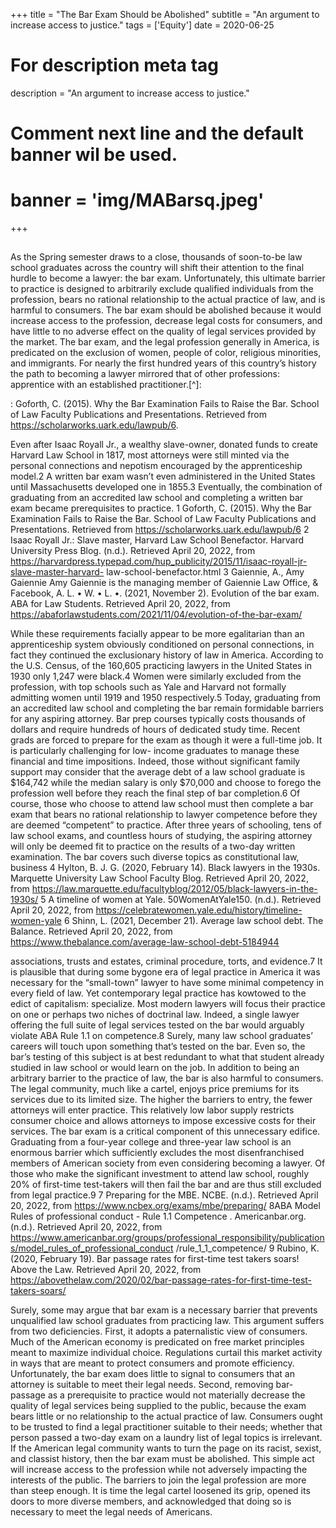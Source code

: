 +++
title = "The Bar Exam Should be Abolished"
subtitle = "An argument to increase access to justice."
tags = ['Equity']
date = 2020-06-25

# For description meta tag
description = "An argument to increase access to justice."

# Comment next line and the default banner wil be used.
# banner = 'img/MABarsq.jpeg'

+++

## 

As the Spring semester draws to a close, thousands of soon-to-be law school graduates
across the country will shift their attention to the final hurdle to become a lawyer: the bar exam. Unfortunately, this ultimate barrier to practice is designed to arbitrarily exclude qualified individuals from the profession, bears no rational relationship to the actual practice of law, and is harmful to consumers. The bar exam should be abolished because it would increase access to the profession, decrease legal costs for consumers, and have little to no adverse effect on the quality of legal services provided by the market.
The bar exam, and the legal profession generally in America, is predicated on the exclusion of women, people of color, religious minorities, and immigrants. For nearly the first hundred years of this country’s history the path to becoming a lawyer mirrored that of other professions: apprentice with an established practitioner.[^]: 

: Goforth, C. (2015). Why the Bar Examination Fails to Raise the Bar. School of Law Faculty Publications and Presentations. Retrieved from https://scholarworks.uark.edu/lawpub/6. 

Even after Isaac Royall Jr., a wealthy slave-owner, donated funds to create Harvard Law School in 1817, most attorneys were still minted via the personal connections and nepotism encouraged by the apprenticeship model.2 A written bar exam wasn’t even administered in the United States until Massachusetts developed one in 1855.3 Eventually, the combination of graduating from an accredited law school and completing a written bar exam became prerequisites to practice.
1 Goforth, C. (2015). Why the Bar Examination Fails to Raise the Bar. School of Law Faculty Publications and Presentations. Retrieved from https://scholarworks.uark.edu/lawpub/6
2 Isaac Royall Jr.: Slave master, Harvard Law School Benefactor. Harvard University Press Blog. (n.d.). Retrieved April 20, 2022, from https://harvardpress.typepad.com/hup_publicity/2015/11/isaac-royall-jr-slave-master-harvard- law-school-benefactor.html
3 Gaiennie, A., Amy Gaiennie Amy Gaiennie is the managing member of Gaiennie Law Office, & Facebook, A. L. • W. • L. •. (2021, November 2). Evolution of the bar exam. ABA for Law Students. Retrieved April 20, 2022, from https://abaforlawstudents.com/2021/11/04/evolution-of-the-bar-exam/
  
While these requirements facially appear to be more egalitarian than an apprenticeship system obviously conditioned on personal connections, in fact they continued the exclusionary history of law in America. According to the U.S. Census, of the 160,605 practicing lawyers in the United States in 1930 only 1,247 were black.4 Women were similarly excluded from the profession, with top schools such as Yale and Harvard not formally admitting women until 1919 and 1950 respectively.5 Today, graduating from an accredited law school and completing the bar remain formidable barriers for any aspiring attorney. Bar prep courses typically costs thousands of dollars and require hundreds of hours of dedicated study time. Recent grads are forced to prepare for the exam as though it were a full-time job. It is particularly challenging for low- income graduates to manage these financial and time impositions. Indeed, those without significant family support may consider that the average debt of a law school graduate is $164,742 while the median salary is only $70,000 and choose to forego the profession well before they reach the final step of bar completion.6
Of course, those who choose to attend law school must then complete a bar exam that bears no rational relationship to lawyer competence before they are deemed “competent” to practice. After three years of schooling, tens of law school exams, and countless hours of studying, the aspiring attorney will only be deemed fit to practice on the results of a two-day written examination. The bar covers such diverse topics as constitutional law, business
4 Hylton, B. J. G. (2020, February 14). Black lawyers in the 1930s. Marquette University Law School Faculty Blog. Retrieved April 20, 2022, from https://law.marquette.edu/facultyblog/2012/05/black-lawyers-in-the-1930s/
5 A timeline of women at Yale. 50WomenAtYale150. (n.d.). Retrieved April 20, 2022, from https://celebratewomen.yale.edu/history/timeline-women-yale
6 Shinn, L. (2021, December 21). Average law school debt. The Balance. Retrieved April 20, 2022, from https://www.thebalance.com/average-law-school-debt-5184944
 
associations, trusts and estates, criminal procedure, torts, and evidence.7 It is plausible that during some bygone era of legal practice in America it was necessary for the “small-town” lawyer to have some minimal competency in every field of law. Yet contemporary legal practice has kowtowed to the edict of capitalism: specialize. Most modern lawyers will focus their practice on one or perhaps two niches of doctrinal law. Indeed, a single lawyer offering the full suite of legal services tested on the bar would arguably violate ABA Rule 1.1 on competence.8 Surely, many law school graduates’ careers will touch upon something that’s tested on the bar. Even so, the bar’s testing of this subject is at best redundant to what that student already studied in law school or would learn on the job.
In addition to being an arbitrary barrier to the practice of law, the bar is also harmful to consumers. The legal community, much like a cartel, enjoys price premiums for its services due to its limited size. The higher the barriers to entry, the fewer attorneys will enter practice. This relatively low labor supply restricts consumer choice and allows attorneys to impose excessive costs for their services. The bar exam is a critical component of this unnecessary edifice. Graduating from a four-year college and three-year law school is an enormous barrier which sufficiently excludes the most disenfranchised members of American society from even considering becoming a lawyer. Of those who make the significant investment to attend law school, roughly 20% of first-time test-takers will then fail the bar and are thus still excluded from legal practice.9
7 Preparing for the MBE. NCBE. (n.d.). Retrieved April 20, 2022, from https://www.ncbex.org/exams/mbe/preparing/
8ABA Model Rules of professional conduct - Rule 1.1 Competence . Americanbar.org. (n.d.). Retrieved April 20, 2022, from https://www.americanbar.org/groups/professional_responsibility/publications/model_rules_of_professional_conduct /rule_1_1_competence/
9 Rubino, K. (2020, February 19). Bar passage rates for first-time test takers soars! Above the Law. Retrieved April 20, 2022, from https://abovethelaw.com/2020/02/bar-passage-rates-for-first-time-test-takers-soars/
 
Surely, some may argue that bar exam is a necessary barrier that prevents unqualified law school graduates from practicing law. This argument suffers from two deficiencies. First, it adopts a paternalistic view of consumers. Much of the American economy is predicated on free market principles meant to maximize individual choice. Regulations curtail this market activity in ways that are meant to protect consumers and promote efficiency. Unfortunately, the bar exam does little to signal to consumers that an attorney is suitable to meet their legal needs. Second, removing bar-passage as a prerequisite to practice would not materially decrease the quality of legal services being supplied to the public, because the exam bears little or no relationship to the actual practice of law. Consumers ought to be trusted to find a legal practitioner suitable to their needs; whether that person passed a two-day exam on a laundry list of legal topics is irrelevant.
If the American legal community wants to turn the page on its racist, sexist, and classist history, then the bar exam must be abolished. This simple act will increase access to the profession while not adversely impacting the interests of the public. The barriers to join the legal profession are more than steep enough. It is time the legal cartel loosened its grip, opened its doors to more diverse members, and acknowledged that doing so is necessary to meet the legal needs of Americans.

